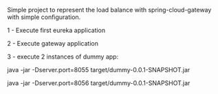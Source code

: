 Simple project to represent the load balance with spring-cloud-gateway with simple configuration.

1 - Execute first eureka application

2 - Execute gateway application

3 - execute 2 instances of dummy app:

java -jar -Dserver.port=8055 target/dummy-0.0.1-SNAPSHOT.jar

java -jar -Dserver.port=8056 target/dummy-0.0.1-SNAPSHOT.jar